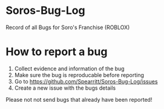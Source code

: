 # Soros-Bug-Log
Record of all Bugs for Soro's Franchise (ROBLOX)


# How to report a bug

1. Collect evidence and information of the bug
2. Make sure the bug is reproducable before reporting
3. Go to https://github.com/Spearritt/Soros-Bug-Log/issues
4. Create a new issue with the bugs details


Please not not send bugs that already have been reported!
